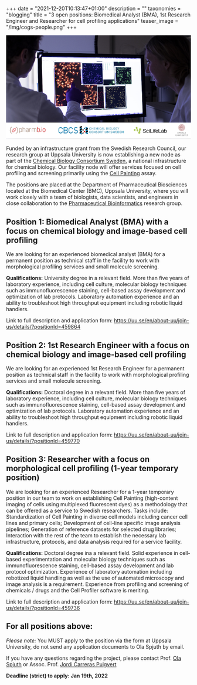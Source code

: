 +++
date = "2021-12-20T10:13:47+01:00"
description = ""
taxonomies = "blogging"
title = "3 open positions: Biomedical Analyst (BMA), 1st Research Engineer and Researcher for cell profiling applications"
teaser_image = "/img/cogs-people.png"
+++

<img src="/img/cbcs-ad.png">


Funded by an infrastructure grant from the Swedish Research Council, our research group at Uppsala University is now establishing a new node as part of the [Chemical Biology Consortium Sweden](https://www.cbcs.se), a national infrastructure for chemical biology. Our facility node will offer services focused on cell profiling and screening primarily using the [Cell Painting](https://www.nature.com/articles/nprot.2016.105) assay.

The positions are placed at the Department of Pharmaceutical Biosciences located at the Biomedical Center (BMC), Uppsala University, where you will work closely with a team of biologists, data scientists, and engineers in close collaboration to the [Pharmaceutical Bioinformatics](https://pharmb.io/) research group. 

## Position 1: Biomedical Analyst (BMA) with a focus on chemical biology and image-based cell profiling
We are looking for an experienced biomedical analyst (BMA) for a permanent position as technical staff in the facility to work with morphological profiling services and small molecule screening.

**Qualifications:** University degree in a relevant field. More than five years of laboratory experience, including cell culture, molecular biology techniques such as immunofluorescence staining, cell-based assay development and optimization of lab protocols. Laboratory automation experience and an ability to troubleshoot high throughput equipment including robotic liquid handlers.

Link to full description and application form: https://uu.se/en/about-uu/join-us/details/?positionId=459864


## Position 2: 1st Research Engineer with a focus on chemical biology and image-based cell profiling
We are looking for an experienced 1st Research Engineer for a permanent position as technical staff in the facility to work with morphological profiling services and small molecule screening.

**Qualifications:** Doctoral degree in a relevant field. More than five years of laboratory experience, including cell culture, molecular biology techniques such as immunofluorescence staining, cell-based assay development and optimization of lab protocols. Laboratory automation experience and an ability to troubleshoot high throughput equipment including robotic liquid handlers.

Link to full description and application form: https://uu.se/en/about-uu/join-us/details/?positionId=459770


## Position 3: Researcher with a focus on morphological cell profiling (1-year temporary position)
We are looking for an experienced Researcher for a 1-year temporary position in our team to work on establishing Cell Painting (high-content imaging of cells using multiplexed fluorescent dyes) as a methodology that can be offered as a service to Swedish researchers. Tasks include: Standardization of Cell Painting in diverse cell models including cancer cell lines and primary cells; Development of cell-line specific image analysis pipelines; Generation of reference datasets for selected drug libraries; Interaction with the rest of the team to establish the necessary lab infrastructure, protocols, and data analysis required for a service facility.

**Qualifications:** Doctoral degree ina a relevant field. Solid experience in cell-based experimentation and molecular biology techniques such as immunofluorescence staining, cell-based assay development and lab protocol optimization. Experience of laboratory automation including robotized liquid handling as well as the use of automated microscopy and image analysis is a requirement. Experience from profiling and screening of chemicals / drugs and the Cell Profiler software is meriting. 

Link to full description and application form: https://uu.se/en/about-uu/join-us/details/?positionId=459736




## For all positions above:

*Please note:* You MUST apply to the position via the form at Uppsala University, do not send any application documents to Ola Spjuth by email.

If you have any questions regarding the project, please contact Prof. [Ola Spjuth](https://pharmb.io/people/olas/) or Assoc. Prof. [Jordi Carreras Puigvert](https://pharmb.io/people/jordi/)

**Deadline (strict) to apply: Jan 19th, 2022**



